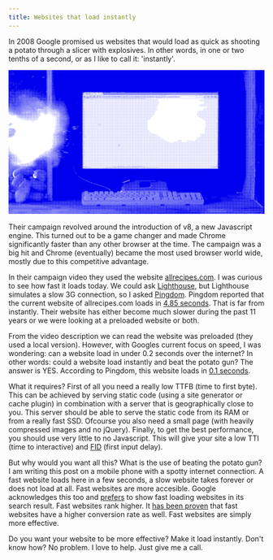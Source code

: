 ```yaml
---
title: Websites that load instantly
---
```


In 2008 Google promised us websites that would load as quick as shooting a potato through a slicer with explosives. In other words, in one or two tenths of a second, or as I like to call it: 'instantly'.

<a href="https://youtu.be/nCgQDjiotG0"><img src="/uploads/instantly.gif" alt="Video of Chrome loading instantly and beating the potato gun." /></a>

Their campaign revolved around the introduction of v8, a new Javascript engine. This turned out to be a game changer and made Chrome significantly faster than any other browser at the time. The campaign was a big hit and Chrome (eventually) became the most used browser world wide, mostly due to this competitive advantage.

In their campaign video they used the website [allrecipes.com](https://www.allrecipes.com). I was curious to see how fast it loads today. We could ask [Lighthouse](https://web.dev), but Lighthouse simulates a slow 3G connection, so I asked [Pingdom](https://www.pingdom.com). Pingdom reported that the current website of allrecipes.com loads in [4.85 seconds](/uploads/Screenshot_20190801-100756.png). That is far from instantly. Their website has either become much slower during the past 11 years or we were looking at a preloaded website or both.

From the video description we can read the website was preloaded (they used a local version). However, with Googles current focus on speed, I was wondering: can a website load in under 0.2 seconds over the internet? In other words: could a website load instantly and beat the potato gun? The answer is YES. According to Pingdom, this website loads in [0.1 seconds](/uploads/pingdom.png).

What it requires? First of all you need a really low TTFB (time to first byte). This can be achieved by serving static code (using a site generator or cache plugin) in combination with a server that is geographically close to you. This server should be able to serve the static code from its RAM or from a really fast SSD. Ofcourse you also need a small page (with heavily compressed images and no jQuery). Finally, to get the best performance, you should use very little to no Javascript. This will give your site a low TTI (time to interactive) and [FID](https://developers.google.com/speed/docs/insights/v5/about?hl=nl-NL&utm_source=PSI&utm_medium=incoming-link&utm_campaign=PSI) (first input delay).

But why would you want all this? What is the use of beating the potato gun? I am writing this post on a mobile phone with a spotty internet connection. A fast website loads here in a few seconds, a slow website takes forever or does not load at all. Fast websites are more accesible. Google acknowledges this too and [prefers](https://webmasters.googleblog.com/2018/01/using-page-speed-in-mobile-search.html?m=1) to show fast loading websites in its search result. Fast websites rank higher. It [has been proven](https://www.thinkwithgoogle.com/marketing-resources/data-measurement/mobile-page-speed-new-industry-benchmarks/) that fast websites have a higher conversion rate as well. Fast websites are simply more effective.

Do you want your website to be more effective? Make it load instantly. Don't know how? No problem. I love to help. Just give me a call.
